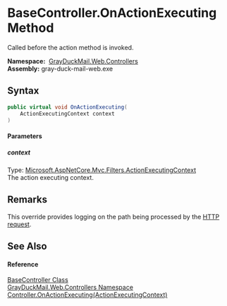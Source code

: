 BaseController.OnActionExecuting Method
=======================================
Called before the action method is invoked.

  **Namespace:**  [GrayDuckMail.Web.Controllers][1]  
  **Assembly:** gray-duck-mail-web.exe

Syntax
------

```csharp
public virtual void OnActionExecuting(
	ActionExecutingContext context
)
```

#### Parameters

##### *context*
Type: [Microsoft.AspNetCore.Mvc.Filters.ActionExecutingContext][2]  
 The action executing context.


Remarks
-------
 This override provides logging on the path being processed by the [HTTP request][3]. 

See Also
--------

#### Reference
[BaseController Class][4]  
[GrayDuckMail.Web.Controllers Namespace][1]  
[Controller.OnActionExecuting(ActionExecutingContext)][5]  

[1]: ../README.md
[2]: https://docs.microsoft.com/dotnet/api/microsoft.aspnetcore.mvc.filters.actionexecutingcontext
[3]: https://docs.microsoft.com/dotnet/api/microsoft.aspnetcore.http.httprequest
[4]: README.md
[5]: https://docs.microsoft.com/dotnet/api/microsoft.aspnetcore.mvc.controller.onactionexecuting#microsoft-aspnetcore-mvc-controller-onactionexecuting(microsoft-aspnetcore-mvc-filters-actionexecutingcontext)